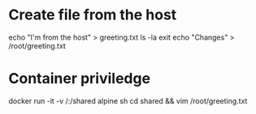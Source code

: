 # Create file from the host
echo "I'm from the host" > greeting.txt
ls -la
exit
echo "Changes" > /root/greeting.txt

# Container priviledge
docker run -it -v /:/shared alpine sh
cd shared && vim /root/greeting.txt